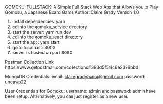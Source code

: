 GOMOKU-FULLSTACK: A Simple Full Stack Web App that Allows you to Play Gomoku, a Japanese Board Game
Author: Claire Grady
Version 1.0

1. install dependencies: yarn
2. cd into the gomoku_service directory
3. start the server: yarn run dev
4. cd into the gomoku_react directory
5. start the app: yarn start
6. go to localhost: 3000
7. server is hosted on port 8080

Postman Collection Link: https://www.getpostman.com/collections/1393d5f5a1c6e2396bbd

MongoDB Credentials: email: clairegradyhanoi@gmail.com password: uneawp22

User Credentials for Gomoku: username: admin and password: admin have been setup. Alternatively, you can just register as a new user.
